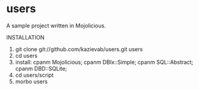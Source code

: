 # users
A sample project written in Mojolicious.

INSTALLATION
1. git clone git://github.com/kazievab/users.git users
2. cd users
3. install: 
      cpanm Mojolicious;
      cpanm DBIx::Simple;
      cpanm SQL::Abstract;
      cpanm DBD::SQLite;
4. cd users/script
5. morbo users
